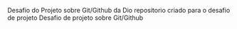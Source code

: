 Desafio do Projeto sobre Git/Github da Dio
repositorio criado para o desafio de projeto
Desafio de projeto sobre Git/Github
